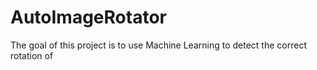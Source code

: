 # AutoImageRotator

The goal of this project is to use Machine Learning to detect the correct rotation of